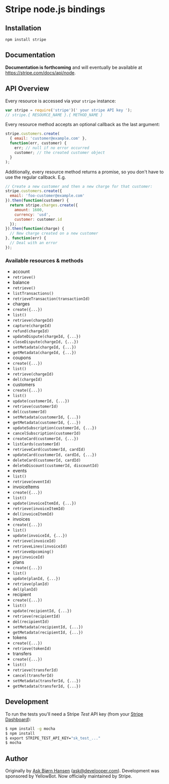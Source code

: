 # Stripe node.js bindings

## Installation

`npm install stripe`

## Documentation

**Documentation is forthcoming** and will eventually be available at https://stripe.com/docs/api/node.

## API Overview

Every resource is accessed via your `stripe` instance:

```js
var stripe = require('stripe')(' your stripe API key ');
// stripe.{ RESOURCE_NAME }.{ METHOD_NAME }
```

Every resource method accepts an optional callback as the last argument:

```js
stripe.customers.create(
  { email: 'customer@example.com' },
  function(err, customer) {
    err; // null if no error occurred
    customer; // the created customer object
  }
);
```

Additionally, every resource method returns a promise, so you don't have to use the regular callback. E.g.

```js
// Create a new customer and then a new charge for that customer:
stripe.customers.create({
  email: 'foo-customer@example.com'
}).then(function(customer) {
  return stripe.charges.create({
    amount: 1600,
    currency: 'usd',
    customer: customer.id
  });
}).then(function(charge) {
  // New charge created on a new customer
}, function(err) {
  // Deal with an error
});
```

### Available resources & methods

 * account
  * `retrieve()`
 * balance
  * `retrieve()`
  * `listTransactions()`
  * `retrieveTransaction(transactionId)`
 * charges
  * `create({...})`
  * `list()`
  * `retrieve(chargeId)`
  * `capture(chargeId)`
  * `refund(chargeId)`
  * `updateDispute(chargeId, {...})`
  * `closeDispute(chargeId, {...})`
  * `setMetadata(chargeId, {...})`
  * `getMetadata(chargeId, {...})`
 * coupons
  * `create({...})`
  * `list()`
  * `retrieve(chargeId)`
  * `del(chargeId)`
 * customers
  * `create({...})`
  * `list()`
  * `update(customerId, {...})`
  * `retrieve(customerId)`
  * `del(customerId)`
  * `setMetadata(customerId, {...})`
  * `getMetadata(customerId, {...})`
  * `updateSubscription(customerId, {...})`
  * `cancelSubscription(customerId)`
  * `createCard(customerId, {...})`
  * `listCards(customerId)`
  * `retrieveCard(customerId, cardId)`
  * `updateCard(customerId, cardId, {...})`
  * `deleteCard(customerId, cardId)`
  * `deleteDiscount(customerId, discountId)`
 * events
  * `list()`
  * `retrieve(eventId)`
 * invoiceItems
  * `create({...})`
  * `list()`
  * `update(invoiceItemId, {...})`
  * `retrieve(invoiceItemId)`
  * `del(invoiceItemId)`
 * invoices
  * `create({...})`
  * `list()`
  * `update(invoiceId, {...})`
  * `retrieve(invoiceId)`
  * `retrieveLines(invoiceId)`
  * `retrieveUpcoming()`
  * `pay(invoiceId)`
 * plans
  * `create({...})`
  * `list()`
  * `update(planId, {...})`
  * `retrieve(planId)`
  * `del(planId)`
 * recipient
  * `create({...})`
  * `list()`
  * `update(recipientId, {...})`
  * `retrieve(recipientId)`
  * `del(recipientId)`
  * `setMetadata(recipientId, {...})`
  * `getMetadata(recipientId, {...})`
 * tokens
  * `create({...})`
  * `retrieve(tokenId)`
 * transfers
  * `create({...})`
  * `list()`
  * `retrieve(transferId)`
  * `cancel(transferId)`
  * `setMetadata(transferId, {...})`
  * `getMetadata(transferId, {...})`

## Development

To run the tests you'll need a Stripe *Test* API key (from your [Stripe Dashboard](https://manage.stripe.com)):

```bash
$ npm install -g mocha
$ npm install
$ export STRIPE_TEST_API_KEY="sk_test_..."
$ mocha
```

## Author

Originally by [Ask Bjørn Hansen](https://github.com/abh) (ask@develooper.com). Development was sponsored by YellowBot. Now officially maintained by Stripe.
